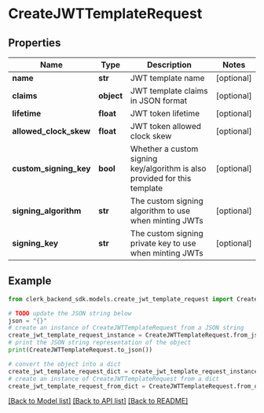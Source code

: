 # CreateJWTTemplateRequest


## Properties

Name | Type | Description | Notes
------------ | ------------- | ------------- | -------------
**name** | **str** | JWT template name | [optional] 
**claims** | **object** | JWT template claims in JSON format | [optional] 
**lifetime** | **float** | JWT token lifetime | [optional] 
**allowed_clock_skew** | **float** | JWT token allowed clock skew | [optional] 
**custom_signing_key** | **bool** | Whether a custom signing key/algorithm is also provided for this template | [optional] 
**signing_algorithm** | **str** | The custom signing algorithm to use when minting JWTs | [optional] 
**signing_key** | **str** | The custom signing private key to use when minting JWTs | [optional] 

## Example

```python
from clerk_backend_sdk.models.create_jwt_template_request import CreateJWTTemplateRequest

# TODO update the JSON string below
json = "{}"
# create an instance of CreateJWTTemplateRequest from a JSON string
create_jwt_template_request_instance = CreateJWTTemplateRequest.from_json(json)
# print the JSON string representation of the object
print(CreateJWTTemplateRequest.to_json())

# convert the object into a dict
create_jwt_template_request_dict = create_jwt_template_request_instance.to_dict()
# create an instance of CreateJWTTemplateRequest from a dict
create_jwt_template_request_from_dict = CreateJWTTemplateRequest.from_dict(create_jwt_template_request_dict)
```
[[Back to Model list]](../README.md#documentation-for-models) [[Back to API list]](../README.md#documentation-for-api-endpoints) [[Back to README]](../README.md)


